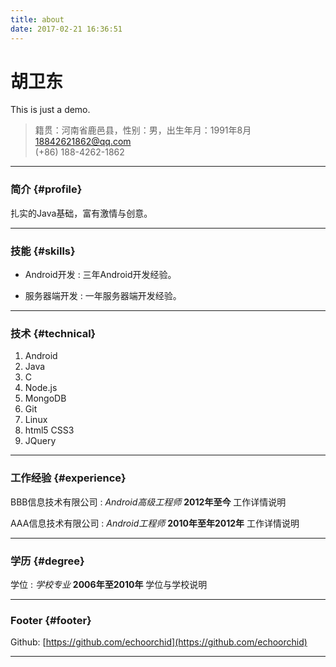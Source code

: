 ```yaml
---
title: about
date: 2017-02-21 16:36:51
---
```

# 胡卫东
This is just a demo.
> 籍贯：河南省鹿邑县，性别：男，出生年月：1991年8月  
> [18842621862@qq.com](email@example.com)  
> (+86) 188-4262-1862

------

### 简介 {#profile}

扎实的Java基础，富有激情与创意。

------

### 技能 {#skills}

* Android开发
  : 三年Android开发经验。

* 服务器端开发
  : 一年服务器端开发经验。

-------

### 技术 {#technical}

1. Android
1. Java
1. C
1. Node.js
1. MongoDB
1. Git
1. Linux
1. html5 CSS3
1. JQuery

------

### 工作经验 {#experience}

BBB信息技术有限公司
: *Android高级工程师*
  __2012年至今__
  工作详情说明

AAA信息技术有限公司
: *Android工程师*
  __2010年至年2012年__
  工作详情说明

------

### 学历 {#degree}

学位
: *学校专业*
  __2006年至2010年__
  学位与学校说明
  
------

### Footer {#footer}

Github: [https://github.com/echoorchid](https://github.com/echoorchid)  

------